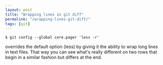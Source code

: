```yaml
---
layout: post
title: "Wrapping lines in git diff"
permalink: "/wrapping-lines-git-diff/"
tags: [git]
---
```


    $ git config --global core.pager 'less -r'

overrides the default option (less) by giving it the ability to wrap long lines in text files. That way you can see what's really different on two rows that begin in a similar fashion but differs at the end.
